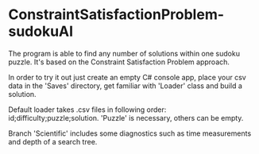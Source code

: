 # ConstraintSatisfactionProblem-sudokuAI

The program is able to find any number of solutions within one sudoku puzzle.
It's based on the Constraint Satisfaction Problem approach.

In order to try it out just create an empty C# console app, place your csv data
in the 'Saves' directory, get familiar with 'Loader' class and build a solution.

Default loader takes .csv files in following order: id;difficulty;puzzle;solution.
'Puzzle' is necessary, others can be empty.

Branch 'Scientific' includes some diagnostics such as time measurements and
depth of a search tree.
